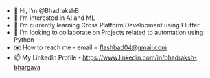 - 👋 Hi, I’m @BhadrakshB
- 👀 I’m interested in AI and ML
- 🌱 I’m currently learning Cross Platform Development using Flutter.
- 💞️ I’m looking to collaborate on Projects related to automation using Python
- :envelope: How to reach me  - email = flashbad04@gmail.com
- 📫 My LinkedIn Profile - https://www.linkedin.com/in/bhadraksh-bhargava

<!---
BhadrakshB/BhadrakshB is a ✨ special ✨ repository because its `README.md` (this file) appears on your GitHub profile.
You can click the Preview link to take a look at your changes.
--->
